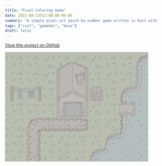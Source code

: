 ```yaml
---
title: "Pixel Coloring Game"
date: 2022-08-13T12:00:00-05:00
summary: "A simple pixel-art paint-by-number game written in Rust with Bevy"
tags: ["rust", "gamedev", "bevy"]
draft: false
---
```


[_View this project on GitHub_](https://github.com/EliasWatson/Pixel-Coloring-Game)

![](/pixel_coloring_game/demo.gif)
